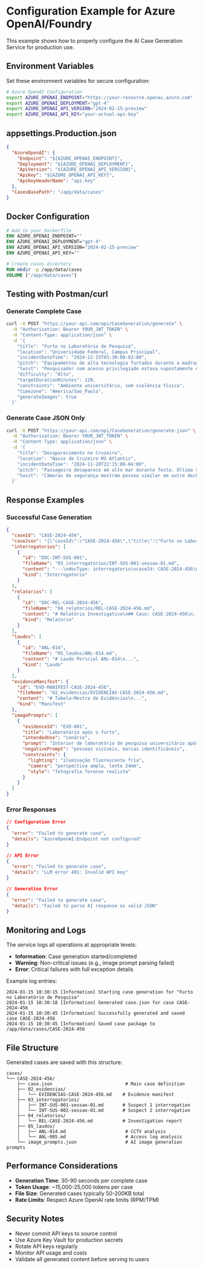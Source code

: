 # Configuration Example for Azure OpenAI/Foundry

This example shows how to properly configure the AI Case Generation Service for production use.

## Environment Variables

Set these environment variables for secure configuration:

```bash
# Azure OpenAI Configuration
export AZURE_OPENAI_ENDPOINT="https://your-resource.openai.azure.com"
export AZURE_OPENAI_DEPLOYMENT="gpt-4"
export AZURE_OPENAI_API_VERSION="2024-02-15-preview"
export AZURE_OPENAI_API_KEY="your-actual-api-key"
```

## appsettings.Production.json

```json
{
  "AzureOpenAI": {
    "Endpoint": "${AZURE_OPENAI_ENDPOINT}",
    "Deployment": "${AZURE_OPENAI_DEPLOYMENT}",
    "ApiVersion": "${AZURE_OPENAI_API_VERSION}",
    "ApiKey": "${AZURE_OPENAI_API_KEY}",
    "ApiKeyHeaderName": "api-key"
  },
  "CasesBasePath": "/app/data/cases"
}
```

## Docker Configuration

```dockerfile
# Add to your Dockerfile
ENV AZURE_OPENAI_ENDPOINT=""
ENV AZURE_OPENAI_DEPLOYMENT="gpt-4"
ENV AZURE_OPENAI_API_VERSION="2024-02-15-preview" 
ENV AZURE_OPENAI_API_KEY=""

# Create cases directory
RUN mkdir -p /app/data/cases
VOLUME ["/app/data/cases"]
```

## Testing with Postman/curl

### Generate Complete Case

```bash
curl -X POST "https://your-api.com/api/CaseGeneration/generate" \
  -H "Authorization: Bearer YOUR_JWT_TOKEN" \
  -H "Content-Type: application/json" \
  -d '{
    "title": "Furto no Laboratório de Pesquisa",
    "location": "Universidade Federal, Campus Principal",
    "incidentDateTime": "2024-12-15T03:30:00-03:00",
    "pitch": "Equipamentos de alta tecnologia furtados durante a madrugada. Sistema de segurança desabilitado por dentro.",
    "twist": "Pesquisador com acesso privilegiado estava supostamente em viagem internacional.",
    "difficulty": "Alto",
    "targetDurationMinutes": 120,
    "constraints": "Ambiente universitário, sem violência física",
    "timezone": "America/Sao_Paulo",
    "generateImages": true
  }'
```

### Generate Case JSON Only

```bash
curl -X POST "https://your-api.com/api/CaseGeneration/generate-json" \
  -H "Authorization: Bearer YOUR_JWT_TOKEN" \
  -H "Content-Type: application/json" \
  -d '{
    "title": "Desaparecimento no Cruzeiro",
    "location": "Navio de Cruzeiro MS Atlantic",
    "incidentDateTime": "2024-11-20T22:15:00-04:00",
    "pitch": "Passageiro desaparece em alto mar durante festa. Última vez visto no deck superior.",
    "twist": "Câmeras de segurança mostram pessoa similar em outro deck no mesmo horário."
  }'
```

## Response Examples

### Successful Case Generation

```json
{
  "caseId": "CASE-2024-456",
  "caseJson": "{\"caseId\":\"CASE-2024-456\",\"title\":\"Furto no Laboratório de Pesquisa\",...}",
  "interrogatorios": [
    {
      "id": "DOC-INT-SUS-001",
      "fileName": "03_interrogatorios/INT-SUS-001-sessao-01.md",
      "content": "---\ndocType: interrogatorio\ncaseId: CASE-2024-456\n...",
      "kind": "Interrogatorio"
    }
  ],
  "relatorios": [
    {
      "id": "DOC-REL-CASE-2024-456",
      "fileName": "04_relatorios/REL-CASE-2024-456.md",
      "content": "# Relatório Investigativo\n## Caso: CASE-2024-456\n...",
      "kind": "Relatorio"
    }
  ],
  "laudos": [
    {
      "id": "ANL-014",
      "fileName": "05_laudos/ANL-014.md",
      "content": "# Laudo Pericial ANL-014\n...",
      "kind": "Laudo"
    }
  ],
  "evidenceManifest": {
    "id": "EVD-MANIFEST-CASE-2024-456",
    "fileName": "02_evidencias/EVIDENCIAS-CASE-2024-456.md",
    "content": "# Tabela-Mestra de Evidências\n...",
    "kind": "Manifest"
  },
  "imagePrompts": [
    {
      "evidenceId": "EVD-001",
      "title": "Laboratório após o furto",
      "intendedUse": "cenário",
      "prompt": "Interior de laboratório de pesquisa universitário após furto...",
      "negativePrompt": "pessoas visíveis, marcas identificáveis",
      "constraints": {
        "lighting": "iluminação fluorescente fria",
        "camera": "perspectiva ampla, lente 24mm",
        "style": "fotografia forense realista"
      }
    }
  ]
}
```

### Error Responses

```json
// Configuration Error
{
  "error": "Failed to generate case",
  "details": "AzureOpenAI:Endpoint not configured"
}

// API Error
{
  "error": "Failed to generate case",
  "details": "LLM error 401: Invalid API key"
}

// Generation Error
{
  "error": "Failed to generate case", 
  "details": "Failed to parse AI response as valid JSON"
}
```

## Monitoring and Logs

The service logs all operations at appropriate levels:

- **Information**: Case generation started/completed
- **Warning**: Non-critical issues (e.g., image prompt parsing failed)
- **Error**: Critical failures with full exception details

Example log entries:

```
2024-01-15 10:30:15 [Information] Starting case generation for "Furto no Laboratório de Pesquisa"
2024-01-15 10:30:18 [Information] Generated case.json for case CASE-2024-456
2024-01-15 10:30:45 [Information] Successfully generated and saved case CASE-2024-456
2024-01-15 10:30:45 [Information] Saved case package to /app/data/cases/CASE-2024-456
```

## File Structure

Generated cases are saved with this structure:

```
cases/
└── CASE-2024-456/
    ├── case.json                           # Main case definition
    ├── 02_evidencias/
    │   └── EVIDENCIAS-CASE-2024-456.md    # Evidence manifest
    ├── 03_interrogatorios/
    │   ├── INT-SUS-001-sessao-01.md       # Suspect 1 interrogation
    │   └── INT-SUS-002-sessao-01.md       # Suspect 2 interrogation
    ├── 04_relatorios/
    │   └── REL-CASE-2024-456.md           # Investigation report
    ├── 05_laudos/
    │   ├── ANL-014.md                      # CCTV analysis
    │   └── ANL-005.md                      # Access log analysis
    └── image_prompts.json                  # AI image generation prompts
```

## Performance Considerations

- **Generation Time**: 30-90 seconds per complete case
- **Token Usage**: ~15,000-25,000 tokens per case
- **File Size**: Generated cases typically 50-200KB total
- **Rate Limits**: Respect Azure OpenAI rate limits (RPM/TPM)

## Security Notes

- Never commit API keys to source control
- Use Azure Key Vault for production secrets
- Rotate API keys regularly
- Monitor API usage and costs
- Validate all generated content before serving to users